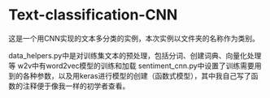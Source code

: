 # Text-classification-CNN
这是一个用CNN实现的文本多分类的实例，本次实例以文件夹的名称作为类别。


data_helpers.py中是对训练集文本的预处理，包括分词、创建词典、向量化处理等
w2v中有word2vec模型的训练和加载
sentiment_cnn.py中设置了训练需要用到的各种参数，以及用keras进行模型的创建（函数式模型），其中我自己写了函数的注释便于像我一样的初学者查看。

